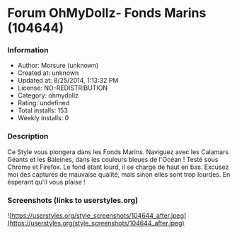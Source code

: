 # Forum OhMyDollz- Fonds Marins (104644)

### Information
- Author: Morsure (unknown)
- Created at: unknown
- Updated at: 8/25/2014, 1:13:32 PM
- License: NO-REDISTRIBUTION
- Category: ohmydollz
- Rating: undefined
- Total installs: 153
- Weekly installs: 0


### Description
Ce Style vous plongera dans les Fonds Marins.
Naviguez avec les Calamars Géants et les Baleines, dans les couleurs bleues de l'Océan !
Testé sous Chrome et Firefox. 
Le fond étant lourd, il se charge de haut en bas. Excusez moi des captures de mauvaise qualité, mais sinon elles sont trop lourdes.
En ésperant qu'il vous plaise !


### Screenshots (links to userstyles.org)
![https://userstyles.org/style_screenshots/104644_after.jpeg](https://userstyles.org/style_screenshots/104644_after.jpeg)


